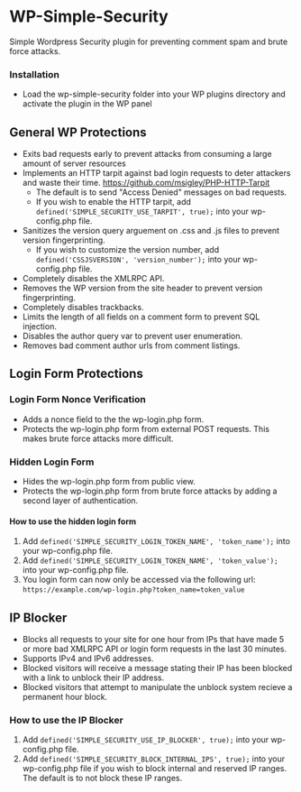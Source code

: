 # WP-Simple-Security
Simple Wordpress Security plugin for preventing comment spam and brute force attacks.

### Installation
* Load the wp-simple-security folder into your WP plugins directory and activate the plugin in the WP panel

## General WP Protections
* Exits bad requests early to prevent attacks from consuming a large amount of server resources
* Implements an HTTP tarpit against bad login requests to deter attackers and waste their time.
https://github.com/msigley/PHP-HTTP-Tarpit
  * The default is to send "Access Denied" messages on bad requests.
  * If you wish to enable the HTTP tarpit, add ```defined('SIMPLE_SECURITY_USE_TARPIT', true);``` into your wp-config.php file.
* Sanitizes the version query arguement on .css and .js files to prevent version fingerprinting.
  * If you wish to customize the version number,  add ```defined('CSSJSVERSION', 'version_number');``` into your wp-config.php file.
* Completely disables the XMLRPC API.
* Removes the WP version from the site header to prevent version fingerprinting.
* Completely disables trackbacks.
* Limits the length of all fields on a comment form to prevent SQL injection.
* Disables the author query var to prevent user enumeration.
* Removes bad comment author urls from comment listings.

## Login Form Protections
### Login Form Nonce Verification
* Adds a nonce field to the the wp-login.php form.
* Protects the wp-login.php form from external POST requests. This makes brute force attacks more difficult.
### Hidden Login Form
* Hides the wp-login.php form from public view.
* Protects the wp-login.php form from brute force attacks by adding a second layer of authentication.
#### How to use the hidden login form
1. Add ```defined('SIMPLE_SECURITY_LOGIN_TOKEN_NAME', 'token_name');``` into your wp-config.php file.
2. Add ```defined('SIMPLE_SECURITY_LOGIN_TOKEN_NAME', 'token_value');``` into your wp-config.php file.
3. You login form can now only be accessed via the following url:
```https://example.com/wp-login.php?token_name=token_value```

## IP Blocker
* Blocks all requests to your site for one hour from IPs that have made 5 or more bad XMLRPC API or login form requests in the last 30 minutes.
* Supports IPv4 and IPv6 addresses.
* Blocked visitors will receive a message stating their IP has been blocked with a link to unblock their IP address.
* Blocked visitors that attempt to manipulate the unblock system recieve a permanent hour block.
### How to use the IP Blocker
1. Add ```defined('SIMPLE_SECURITY_USE_IP_BLOCKER', true);``` into your wp-config.php file.
2. Add ```defined('SIMPLE_SECURITY_BLOCK_INTERNAL_IPS', true);``` into your wp-config.php file if you wish to block internal and reserved IP ranges. The default is to not block these IP ranges.
